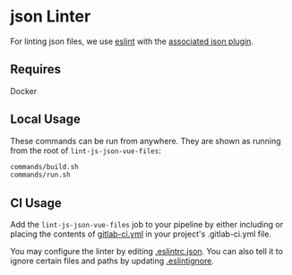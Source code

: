 # json Linter

For linting json files, we use [eslint](https://www.npmjs.com/package/eslint)
with the [associated json plugin](https://www.npmjs.com/package/eslint-plugin-json).

## Requires

Docker

## Local Usage

These commands can be run from anywhere. They are shown as running from the
root of `lint-js-json-vue-files`:

```bash
commands/build.sh
commands/run.sh
```

## CI Usage

Add the `lint-js-json-vue-files` job to your pipeline by either including
or placing the contents
of [gitlab-ci.yml](./gitlab-ci.yml) in your project's .gitlab-ci.yml file.

You may configure the linter by editing
[.eslintrc.json](container/.eslintrc.json). You can also tell it to ignore
certain files and paths by updating [.eslintignore](container/.eslintignore).
